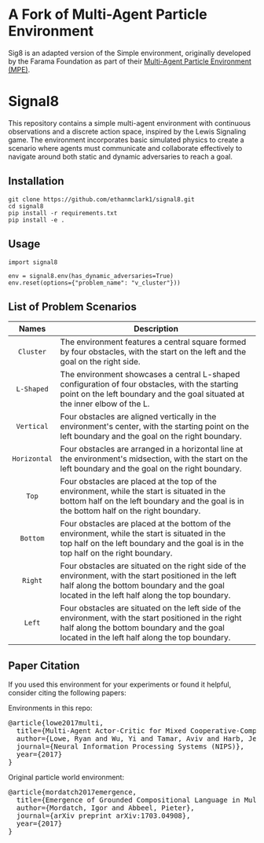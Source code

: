 # A Fork of Multi-Agent Particle Environment

Sig8 is an adapted version of the Simple environment, originally developed by the Farama Foundation as part of their [Multi-Agent Particle Environment (MPE)](https://pettingzoo.farama.org/environments/mpe/).

# Signal8

This repository contains a simple multi-agent environment with continuous observations and a discrete action space, inspired by the Lewis Signaling game. The environment incorporates basic simulated physics to create a scenario where agents must communicate and collaborate effectively to navigate around both static and dynamic adversaries to reach a goal.

## Installation

```
git clone https://github.com/ethanmclark1/signal8.git
cd signal8
pip install -r requirements.txt
pip install -e .
```

## Usage

```
import signal8

env = signal8.env(has_dynamic_adversaries=True)
env.reset(options={"problem_name": "v_cluster"}))
```

## List of Problem Scenarios

|     Names     | Description                                                                                                                                                                                          |
| :------------: | ---------------------------------------------------------------------------------------------------------------------------------------------------------------------------------------------------- |
|  `Cluster`  | The environment features a central square formed by four obstacles, with the start on the left and the goal on the right side.                                                                       |
|  `L-Shaped`  | The environment showcases a central L-shaped configuration of four obstacles, with the starting point on the left boundary and the goal situated at the inner elbow of the L.                        |
|  `Vertical`  | Four obstacles are aligned vertically in the environment's center, with the starting point on the left boundary and the goal on the right boundary.                                                  |
| `Horizontal` | Four obstacles are arranged in a horizontal line at the environment's midsection, with the start on the left boundary and the goal on the right boundary.                                            |
|    `Top`    | Four obstacles are placed at the top of the environment, while the start is situated in the bottom half on the left boundary and the goal is in the bottom half on the right boundary.               |
|   `Bottom`   | Four obstacles are placed at the bottom of the environment, while the start is situated in the top half on the left boundary and the goal is in the top half on the right boundary.                 |
|   `Right`   | Four obstacles are situated on the right side of the environment, with the start positioned in the left half along the bottom boundary and the goal located in the left half along the top boundary. |
|    `Left`    | Four obstacles are situated on the left side of the environment, with the start positioned in the right half along the bottom boundary and the goal located in the left half along the top boundary. |

## Paper Citation

If you used this environment for your experiments or found it helpful, consider citing the following papers:

Environments in this repo:

<pre>
@article{lowe2017multi,
  title={Multi-Agent Actor-Critic for Mixed Cooperative-Competitive Environments},
  author={Lowe, Ryan and Wu, Yi and Tamar, Aviv and Harb, Jean and Abbeel, Pieter and Mordatch, Igor},
  journal={Neural Information Processing Systems (NIPS)},
  year={2017}
}
</pre>

Original particle world environment:

<pre>
@article{mordatch2017emergence,
  title={Emergence of Grounded Compositional Language in Multi-Agent Populations},
  author={Mordatch, Igor and Abbeel, Pieter},
  journal={arXiv preprint arXiv:1703.04908},
  year={2017}
}
</pre>
